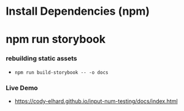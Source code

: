 # Install Dependencies (npm)

# npm run storybook

### rebuilding static assets
- `npm run build-storybook -- -o docs`

### Live Demo
- https://cody-elhard.github.io/input-num-testing/docs/index.html
